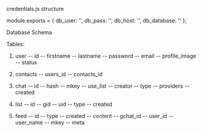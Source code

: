 credentials.js structure

module.exports = {
	db_user: '',
	db_pass: '',
	db_host: '',
	db_database: ''
};


Database Schema

Tables: 
1. user 
	-- id
	-- firstname
	-- lastname
	-- password
	-- email
	-- profile_image
	-- status

2. contacts
	-- users_id
	-- contacts_id

3. chat
	-- id
	-- hash
	-- mkey
	-- use_list
	-- creator
	-- type
	-- providers
	-- created

4. list
	-- id
	-- gid
	-- uid
	-- type
	-- created

5. feed
	-- id
	-- type
	-- created
	-- content
	-- gchat_id
	-- user_id
	-- user_name
	-- mkey
	-- meta
	